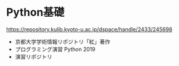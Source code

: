 # Python基礎
https://repository.kulib.kyoto-u.ac.jp/dspace/handle/2433/245698
- 京都大学学術情報リポジトリ「紅」著作
- プログラミング演習 Python 2019
- 演習リポジトリ